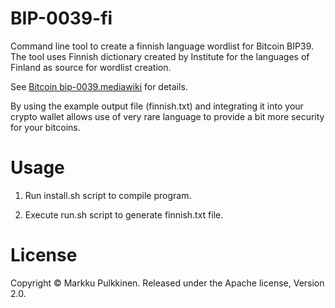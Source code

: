 # BIP-0039-fi
Command line tool to create a finnish language wordlist for Bitcoin BIP39. The tool uses Finnish dictionary created by Institute for the languages of Finland as source for wordlist creation.

See [Bitcoin bip-0039.mediawiki](https://github.com/bitcoin/bips/blob/master/bip-0039.mediawiki) for details.

By using the example output file (finnish.txt) and integrating it into your crypto wallet allows use of very rare language to provide a bit more security for your bitcoins.    

# Usage

1. Run install.sh script to compile program.

2. Execute run.sh script to generate finnish.txt file.

# License
Copyright © Markku Pulkkinen. Released under the Apache license, Version 2.0.
